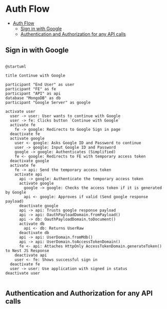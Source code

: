 # Auth Flow

<!-- TOC -->

- [Auth Flow](#auth-flow)
  - [Sign in with Google](#sign-in-with-google)
  - [Authentication and Authorization for any API calls](#authentication-and-authorization-for-any-api-calls)

<!-- /TOC -->

## Sign in with Google


```plantuml

@startuml

title Continue with Google

participant "End User" as user
participant "FE" as fe
participant "API" as api
database "MongoDB" as db
participant "Google Server" as google

activate user
  user -> user: User wants to continue with Google
  user -> fe: Clicks button `Continue with Google`
  activate fe
    fe -> google: Redirects to Google Sign in page
  deactivate fe
  activate google
    user <- google: Asks Google ID and Password to continue
    user -> google: Input Google ID and Password
    google -> google: Authenticates (Simplified)
    fe <- google: Redirects to FE with temporary access token
  deactivate google
  activate fe
    fe -> api: Send the temporary access token
    activate api
      api -> google: Authenticate the temporary access token
      activate google
        google -> google: Checks the access token if it is generated by Google
        api <- google: Approves if valid (Send google response payload)
      deactivate google
      api -> api: Trusts google response payload
      api -> api: OauthPayloadDomain.fromPayload()
      api -> db: OauthPayloadDomain.toDocument()
      activate db
        api <- db: Returns UserRaw
      deactivate db
      api -> api: UserDomain.fromMdb()
      api -> api: UserDomain.toAccessTokenDomain()
      fe <- api: Attaches HttpOnly AccessTokenDomain.generateToken() to Nest JS Response
    deactivate api
    user <- fe: Shows successful sign in
  deactivate fe
  user -> user: Use application with signed in status
deactivate user


```

## Authentication and Authorization for any API calls

